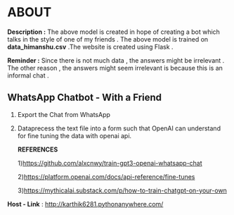 # ABOUT

**Description :** The above model is created in hope of creating a bot which talks in the style of one of my friends . The above model is trained on **data_himanshu.csv** .The website is created using Flask .

**Reminder :** Since there is not much data , the answers might be irrelevant . The other reason , the answers might seem irrelevant is because this is an informal chat .

## WhatsApp Chatbot - With a Friend

1) Export the Chat from WhatsApp

2) Dataprecess the text file into a form such that OpenAI can understand for fine tuning the data with openai api.

    **REFERENCES**
    
    1)https://github.com/alxcnwy/train-gpt3-openai-whatsapp-chat

    2)https://platform.openai.com/docs/api-reference/fine-tunes

    3)https://mythicalai.substack.com/p/how-to-train-chatgpt-on-your-own

**Host - Link** : http://karthik6281.pythonanywhere.com/




